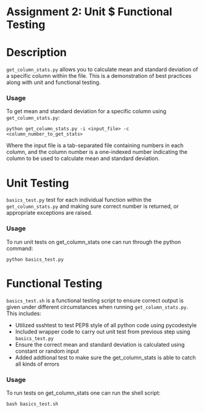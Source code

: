Assignment 2: Unit $ Functional Testing
=============================

# Description
`get_column_stats.py` allows you to calculate mean and standard deviation of a specific column within the file. This is a demonstration of best practices along with unit and functional testing.

### Usage
To get mean and standard deviation for a specific column using `get_column_stats.py`:
```
python get_column_stats.py -i <input_file> -c <column_number_to_get_stats>
```
 Where the input file is a tab-separated file containing numbers in each column, and the column number is a one-indexed number indicating the column to be used to calculate mean and standard deviation.

# Unit Testing
`basics_test.py` test for each individual function within the `get_column_stats.py` and making sure correct number is returned, or appropriate exceptions are raised.

### Usage
To run unit tests on get_column_stats one can run through the python command:
```
python basics_test.py
```

# Functional Testing
`basics_test.sh` is a functional testing script to ensure correct output is given under different circumstances when running `get_column_stats.py`. This includes:
+ Utilized ssshtest to test PEP8 style of all python code using pycodestyle
+ Included wrapper code to carry out unit test from previous step using `basics_test.py`
+ Ensure the correct mean and standard deviation is calculated using constant or random input
+ Added addtional test to make sure the get_column_stats is able to catch all kinds of errors

### Usage
To run tests on get_column_stats one can run the shell script:
```
bash basics_test.sh
```
